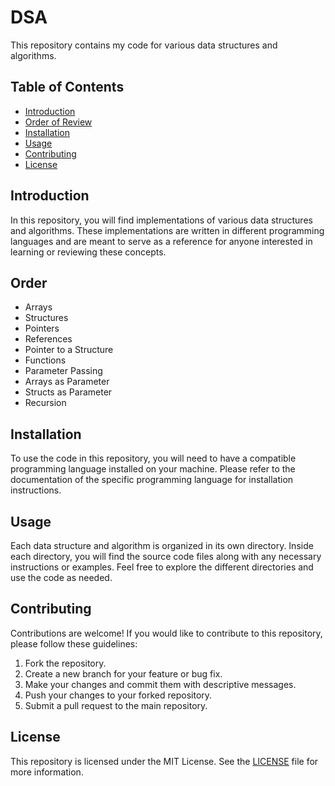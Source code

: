 # DSA

This repository contains my code for various data structures and algorithms.

## Table of Contents

- [Introduction](#introduction)
- [Order of Review](#order)
- [Installation](#installation)
- [Usage](#usage)
- [Contributing](#contributing)
- [License](#license)

## Introduction

In this repository, you will find implementations of various data structures and algorithms. These implementations are written in different programming languages and are meant to serve as a reference for anyone interested in learning or reviewing these concepts.

## Order
- Arrays
- Structures
- Pointers
- References
- Pointer to a Structure
- Functions 
- Parameter Passing
- Arrays as Parameter
- Structs as Parameter
- Recursion

## Installation

To use the code in this repository, you will need to have a compatible programming language installed on your machine. Please refer to the documentation of the specific programming language for installation instructions.

## Usage

Each data structure and algorithm is organized in its own directory. Inside each directory, you will find the source code files along with any necessary instructions or examples. Feel free to explore the different directories and use the code as needed.

## Contributing

Contributions are welcome! If you would like to contribute to this repository, please follow these guidelines:

1. Fork the repository.
2. Create a new branch for your feature or bug fix.
3. Make your changes and commit them with descriptive messages.
4. Push your changes to your forked repository.
5. Submit a pull request to the main repository.

## License

This repository is licensed under the MIT License. See the [LICENSE](LICENSE) file for more information.